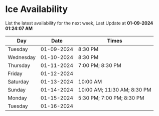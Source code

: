 # Ice Availability

List the latest availability for the next week, Last Update at **01-09-2024 01:24:07 AM**

| Day         | Date        | Times       |
| ----------- | ----------- | ----------- |
|Tuesday|01-09-2024|8:30 PM|
|Wednesday|01-10-2024|8:30 PM|
|Thursday|01-11-2024|7:00 PM; 8:30 PM|
|Friday|01-12-2024||
|Saturday|01-13-2024|10:00 AM|
|Sunday|01-14-2024|10:00 AM; 11:30 AM; 8:30 PM|
|Monday|01-15-2024|5:30 PM; 7:00 PM; 8:30 PM|
|Tuesday|01-16-2024||

